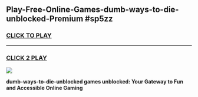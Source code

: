 
## Play-Free-Online-Games-dumb-ways-to-die-unblocked-Premium #sp5zz
<h3>
<a href="https://premium.freeplayer.one?title=dumb-ways-to-die-unblocked&ref=8M">CLICK TO PLAY</a></h3>
<hr>

<h3>
<a href="https://premium.freeplayer.one?title=dumb-ways-to-die-unblocked&ref=8M">CLICK 2 PLAY</a>
  
</h3>

<a href="https://premium.freeplayer.one?title=dumb-ways-to-die-unblocked&ref=8M"><img src="https://clearcache.store/games.png"></a>


**dumb-ways-to-die-unblocked games unblocked: Your Gateway to Fun and Accessible Online Gaming**
